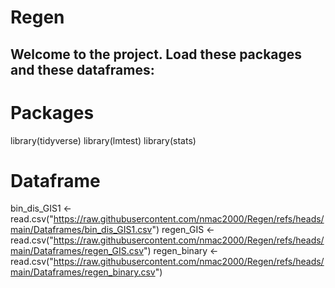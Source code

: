 # Regen

## Welcome to the project. Load these packages and these dataframes:

# Packages
library(tidyverse)
library(lmtest)
library(stats)

# Dataframe
bin_dis_GIS1 <- read.csv("https://raw.githubusercontent.com/nmac2000/Regen/refs/heads/main/Dataframes/bin_dis_GIS1.csv")
regen_GIS <- read.csv("https://raw.githubusercontent.com/nmac2000/Regen/refs/heads/main/Dataframes/regen_GIS.csv")
regen_binary <- read.csv("https://raw.githubusercontent.com/nmac2000/Regen/refs/heads/main/Dataframes/regen_binary.csv")


